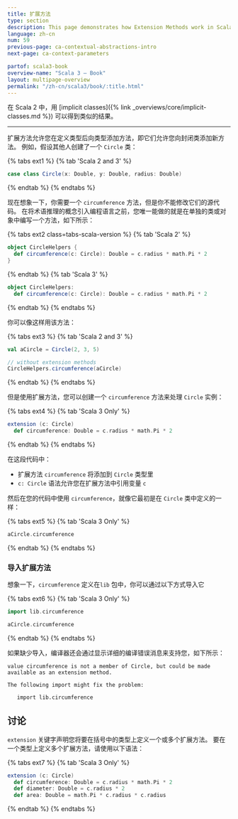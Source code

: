 ```yaml
---
title: 扩展方法
type: section
description: This page demonstrates how Extension Methods work in Scala 3.
language: zh-cn
num: 59
previous-page: ca-contextual-abstractions-intro
next-page: ca-context-parameters

partof: scala3-book
overview-name: "Scala 3 — Book"
layout: multipage-overview
permalink: "/zh-cn/scala3/book/:title.html"
---
```


在 Scala 2 中，用 [implicit classes]({% link _overviews/core/implicit-classes.md %}) 可以得到类似的结果。

---

扩展方法允许您在定义类型后向类型添加方法，即它们允许您向封闭类添加新方法。
例如，假设其他人创建了一个 `Circle` 类：

{% tabs ext1 %}
{% tab 'Scala 2 and 3' %}
```scala
case class Circle(x: Double, y: Double, radius: Double)
```
{% endtab %}
{% endtabs %}

现在想象一下，你需要一个 `circumference` 方法，但是你不能修改它们的源代码。
在将术语推理的概念引入编程语言之前，您唯一能做的就是在单独的类或对象中编写一个方法，如下所示：

{% tabs ext2 class=tabs-scala-version %}
{% tab 'Scala 2' %}
```scala
object CircleHelpers {
  def circumference(c: Circle): Double = c.radius * math.Pi * 2
}
```
{% endtab %}
{% tab 'Scala 3' %}
```scala
object CircleHelpers:
  def circumference(c: Circle): Double = c.radius * math.Pi * 2
```
{% endtab %}
{% endtabs %}

你可以像这样用该方法：

{% tabs ext3 %}
{% tab 'Scala 2 and 3' %}
```scala
val aCircle = Circle(2, 3, 5)

// without extension methods
CircleHelpers.circumference(aCircle)
```
{% endtab %}
{% endtabs %}

但是使用扩展方法，您可以创建一个 `circumference` 方法来处理 `Circle` 实例：

{% tabs ext4 %}
{% tab 'Scala 3 Only' %}
```scala
extension (c: Circle)
  def circumference: Double = c.radius * math.Pi * 2
```
{% endtab %}
{% endtabs %}

在这段代码中：

- 扩展方法 `circumference` 将添加到 `Circle` 类型里
- `c: Circle` 语法允许您在扩展方法中引用变量 `c`

然后在您的代码中使用 `circumference`，就像它最初是在 `Circle` 类中定义的一样：

{% tabs ext5 %}
{% tab 'Scala 3 Only' %}
```scala
aCircle.circumference
```
{% endtab %}
{% endtabs %}

### 导入扩展方法

想象一下，`circumference` 定义在`lib` 包中，你可以通过以下方式导入它

{% tabs ext6 %}
{% tab 'Scala 3 Only' %}
```scala
import lib.circumference

aCircle.circumference
```
{% endtab %}
{% endtabs %}

如果缺少导入，编译器还会通过显示详细的编译错误消息来支持您，如下所示：

```text
value circumference is not a member of Circle, but could be made available as an extension method.

The following import might fix the problem:

   import lib.circumference
```

## 讨论

`extension` 关键字声明您将要在括号中的类型上定义一个或多个扩展方法。
要在一个类型上定义多个扩展方法，请使用以下语法：

{% tabs ext7 %}
{% tab 'Scala 3 Only' %}
```scala
extension (c: Circle)
  def circumference: Double = c.radius * math.Pi * 2
  def diameter: Double = c.radius * 2
  def area: Double = math.Pi * c.radius * c.radius
```
{% endtab %}
{% endtabs %}
